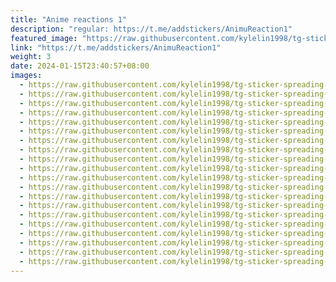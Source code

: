 ```yaml
---
title: "Anime reactions 1"
description: "regular: https://t.me/addstickers/AnimuReaction1"
featured_image: "https://raw.githubusercontent.com/kylelin1998/tg-sticker-spreading-worldwide-images/main/img/3873b31a-55c4-48a4-a63c-8d0b82bb3d48.jpg"
link: "https://t.me/addstickers/AnimuReaction1"
weight: 3
date: 2024-01-15T23:40:57+08:00
images:
  - https://raw.githubusercontent.com/kylelin1998/tg-sticker-spreading-worldwide-images/main/img/3873b31a-55c4-48a4-a63c-8d0b82bb3d48.jpg
  - https://raw.githubusercontent.com/kylelin1998/tg-sticker-spreading-worldwide-images/main/img/3e722186-2868-43a7-be0e-3419df1d5961.jpg
  - https://raw.githubusercontent.com/kylelin1998/tg-sticker-spreading-worldwide-images/main/img/0865db0e-c2d1-43a9-a135-f80979e758d3.jpg
  - https://raw.githubusercontent.com/kylelin1998/tg-sticker-spreading-worldwide-images/main/img/ca7e4c5a-0feb-42e9-9dfd-58a626c0bd1b.jpg
  - https://raw.githubusercontent.com/kylelin1998/tg-sticker-spreading-worldwide-images/main/img/03da0b3a-0faf-40ab-99b7-1d2515081903.jpg
  - https://raw.githubusercontent.com/kylelin1998/tg-sticker-spreading-worldwide-images/main/img/7ed217a4-01b9-40d5-b53e-7f9e7ed49197.jpg
  - https://raw.githubusercontent.com/kylelin1998/tg-sticker-spreading-worldwide-images/main/img/1666bb44-b845-4372-b2b7-d510a8bfc65d.jpg
  - https://raw.githubusercontent.com/kylelin1998/tg-sticker-spreading-worldwide-images/main/img/dff106c6-1de0-46ef-ae18-553cdb1dc600.jpg
  - https://raw.githubusercontent.com/kylelin1998/tg-sticker-spreading-worldwide-images/main/img/e2bff110-cad4-4645-9154-52966acceaf8.jpg
  - https://raw.githubusercontent.com/kylelin1998/tg-sticker-spreading-worldwide-images/main/img/de27980b-63a9-4641-8eb1-bbdf02248c8a.jpg
  - https://raw.githubusercontent.com/kylelin1998/tg-sticker-spreading-worldwide-images/main/img/fd556ba7-04ff-4b8b-bf6b-dfee0ddf98b7.jpg
  - https://raw.githubusercontent.com/kylelin1998/tg-sticker-spreading-worldwide-images/main/img/b1cb119e-ea52-46f7-8d37-b3b1582a69b1.jpg
  - https://raw.githubusercontent.com/kylelin1998/tg-sticker-spreading-worldwide-images/main/img/b127be42-1aba-404d-b11b-22bce995effc.jpg
  - https://raw.githubusercontent.com/kylelin1998/tg-sticker-spreading-worldwide-images/main/img/6f1574dc-4b99-4489-9970-18e443fb14be.jpg
  - https://raw.githubusercontent.com/kylelin1998/tg-sticker-spreading-worldwide-images/main/img/8795491c-c75f-4dd1-9afb-5613c22029d6.jpg
  - https://raw.githubusercontent.com/kylelin1998/tg-sticker-spreading-worldwide-images/main/img/5494a767-4ab7-4020-8dc1-d549ca9958db.jpg
  - https://raw.githubusercontent.com/kylelin1998/tg-sticker-spreading-worldwide-images/main/img/5733dc66-ed6f-409b-a9c3-352ded5983d8.jpg
  - https://raw.githubusercontent.com/kylelin1998/tg-sticker-spreading-worldwide-images/main/img/3de66588-e215-43aa-98cb-d85cbf4e3f1b.jpg
  - https://raw.githubusercontent.com/kylelin1998/tg-sticker-spreading-worldwide-images/main/img/5bd39e26-21d2-48fa-9201-c0fbfc71e4ab.jpg
  - https://raw.githubusercontent.com/kylelin1998/tg-sticker-spreading-worldwide-images/main/img/af189f64-138e-4c21-b847-aec87ecef10e.jpg
---
```

